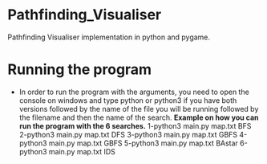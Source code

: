 # Pathfinding_Visualiser
Pathfinding Visualiser implementation in python and pygame.

# Running the program
  - In order to run the program with the arguments, 
  you need to open the console on windows and type python or python3 
  if you have both versions followed by the name of the file you will be 
  running followed by the filename and then the name of the search.
  **Example on how you can run the program with the 6 searches.**
  1-python3 main.py map.txt BFS
  2-python3 main.py map.txt DFS
  3-python3 main.py map.txt GBFS
  4-python3 main.py map.txt GBFS
  5-python3 main.py map.txt BAstar
  6-python3 main.py map.txt IDS
 

